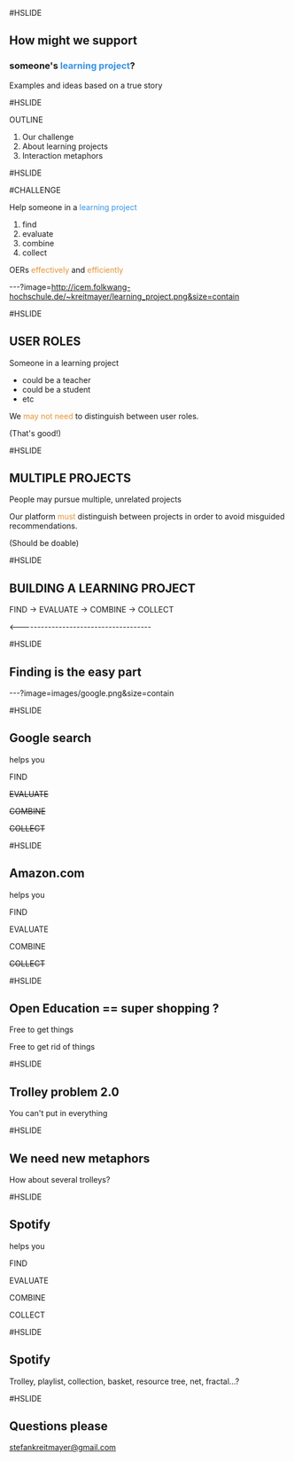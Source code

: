 #HSLIDE

## How might we support
### someone's <span style="color:#3694e4">learning project</span>?

Examples and ideas based on a true story

#HSLIDE

OUTLINE
1. Our challenge
2. About learning projects
3. Interaction metaphors

#HSLIDE

#CHALLENGE

Help someone in a <span style="color:#3694e4">learning project</span>
1. find
2. evaluate
3. combine
4. collect

OERs <span style="color:#e49436">effectively</span> and <span style="color:#e49436">efficiently</span>


---?image=http://icem.folkwang-hochschule.de/~kreitmayer/learning_project.png&size=contain

#HSLIDE

## USER ROLES

Someone in a learning project
* could be a teacher
* could be a student
* etc

We <span style="color:#e49436">may not need</span> to distinguish between user roles.

(That's good!)

#HSLIDE

## MULTIPLE PROJECTS

People may pursue multiple, unrelated projects

Our platform <span style="color:#e49436">must</span> distinguish between projects in order to avoid misguided recommendations.

(Should be doable)

#HSLIDE

## BUILDING A LEARNING PROJECT

FIND -> EVALUATE -> COMBINE -> COLLECT

<-------------------------------------

#HSLIDE

## Finding is the easy part


---?image=images/google.png&size=contain

#HSLIDE

## Google search

helps you

FIND

~~EVALUATE~~

~~COMBINE~~

~~COLLECT~~

#HSLIDE

## Amazon.com

helps you

FIND

EVALUATE

COMBINE

~~COLLECT~~

#HSLIDE

## Open Education == super shopping ?

Free to get things

Free to get rid of things

#HSLIDE

## Trolley problem 2.0

You can't put in everything

#HSLIDE

## We need new metaphors

How about several trolleys?

#HSLIDE

## Spotify

helps you

FIND

EVALUATE

COMBINE

COLLECT

#HSLIDE

## Spotify

Trolley, playlist, collection, basket, resource tree, net, fractal...?

#HSLIDE

## Questions please

stefankreitmayer@gmail.com
